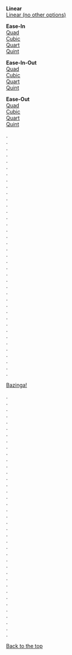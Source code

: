 <div class="scroll">
<p>
	<strong>Linear</strong><br>
	<a data-scroll data-options='{ "easing": "linear" }' href="#bazinga">Linear (no other options)</a><br>
</p>

<p>
	<strong>Ease-In</strong><br>
	<a data-scroll data-options='{ "easing": "easeInQuad" }' href="#bazinga">Quad</a><br>
	<a data-scroll data-options='{ "easing": "easeInCubic" }' href="#bazinga">Cubic</a><br>
	<a data-scroll data-options='{ "easing": "easeInQuart" }' href="#bazinga">Quart</a><br>
	<a data-scroll data-options='{ "easing": "easeInQuint" }' href="#bazinga">Quint</a>
</p>

<p>
	<strong>Ease-In-Out</strong><br>
	<a data-scroll data-options='{ "easing": "easeInOutQuad" }' href="#bazinga">Quad</a><br>
	<a data-scroll data-options='{ "easing": "easeInOutCubic" }' href="#bazinga">Cubic</a><br>
	<a data-scroll data-options='{ "easing": "easeInOutQuart" }' href="#bazinga">Quart</a><br>
	<a data-scroll data-options='{ "easing": "easeInOutQuint" }' href="#bazinga">Quint</a>
</p>

<p>
	<strong>Ease-Out</strong><br>
	<a data-scroll data-options='{ "easing": "easeOutQuad" }' href="#bazinga">Quad</a><br>
	<a data-scroll data-options='{ "easing": "easeOutCubic" }' href="#bazinga">Cubic</a><br>
	<a data-scroll data-options='{ "easing": "easeOutQuart" }' href="#bazinga">Quart</a><br>
	<a data-scroll data-options='{ "easing": "easeOutQuint" }' href="#bazinga">Quint</a>
</p>

<p>
	.<br>.<br>.<br>.<br>.<br>.<br>.<br>.<br>.<br>.<br>.<br>.<br>.<br>
	.<br>.<br>.<br>.<br>.<br>.<br>.<br>.<br>.<br>.<br>.<br>.<br>.<br>
	.<br>.<br>.<br>.<br>.<br>.<br>.<br>.<br>.<br>.<br>.<br>.<br>.
</p>

<p id="bazinga"><a data-scroll href="#1@#%^-bottom">Bazinga!</a></p>

<p>
	.<br>.<br>.<br>.<br>.<br>.<br>.<br>.<br>.<br>.<br>.<br>.<br>.<br>
	.<br>.<br>.<br>.<br>.<br>.<br>.<br>.<br>.<br>.<br>.<br>.<br>.<br>
	.<br>.<br>.<br>.<br>.<br>.<br>.<br>.<br>.<br>.<br>.<br>.<br>.
</p>

<p id="1@#%^-bottom"><a data-scroll data-options='{ "easing": "easeOutCubic" }' href="#">Back to the top</a></p>
</div>
<script>
	var opts = {
		containerSelector: '.scroll'
	};
</script>
